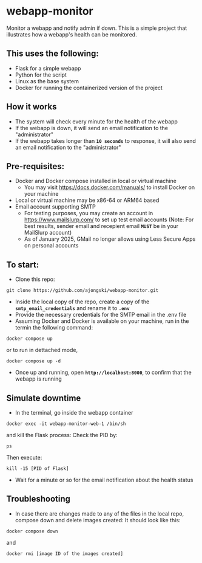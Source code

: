 # webapp-monitor
Monitor a webapp and notify admin if down. This is a simple project that illustrates how a webapp's health can be monitored.

## This uses the following:
- Flask for a simple webapp
- Python for the script
- Linux as the base system
- Docker for running the containerized version of the project

## How it works
- The system will check every minute for the health of the webapp
- If the webapp is down, it will send an email notification to the "administrator"
- If the webapp takes longer than **`10 seconds`** to response, it will also send an email notification to the "administrator"

## Pre-requisites:
- Docker and Docker compose installed in local or virtual machine
  - You may visit https://docs.docker.com/manuals/ to install Docker on your machine
- Local or virtual machine may be x86-64 or ARM64 based
- Email account supporting SMTP
  - For testing purposes, you may create an account in https://www.mailslurp.com/ to set up test email accounts (Note: For best results, sender email and recepient email **`MUST`** be in your MailSlurp account)
  - As of January 2025, GMail no longer allows using Less Secure Apps on personal accounts

## To start:
- Clone this repo:
```
git clone https://github.com/ajongski/webapp-monitor.git
```
- Inside the local copy of the repo, create a copy of the **`smtp_email_credentials`** and rename it to **`.env`**
- Provide the necessary credentials for the SMTP email in the .env file
- Assuming Docker and Docker is available on your machine, run in the termin the following command:
```
docker compose up
```
or to run in dettached mode,
```
docker compose up -d
```
- Once up and running, open **`http://localhost:8000`**, to confirm that the webapp is running

## Simulate downtime
- In the terminal, go inside the webapp container
```
docker exec -it webapp-monitor-web-1 /bin/sh
```
and kill the Flask process:
Check the PID by:
```
ps
```
Then execute:
```
kill -15 [PID of Flask]
```
- Wait for a minute or so for the email notification about the health status

## Troubleshooting
- In case there are changes made to any of the files in the local repo, compose down and delete images created:
It should look like this:
```
docker compose down
```
and
```
docker rmi [image ID of the images created]
```
